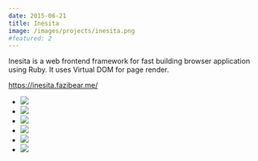 ```yaml
---
date: 2015-06-21
title: Inesita
image: /images/projects/inesita.png
#featured: 2
---
```


Inesita is a web frontend framework for fast building browser application using Ruby. It uses Virtual DOM for page render.

https://inesita.fazibear.me/

- ![](https://badge.fury.io/rb/inesita.svg)
- ![](https://img.shields.io/github/stars/inesita-rb/inesita.svg)
- ![](https://img.shields.io/gem/dt/inesita.svg)
- ![](https://travis-ci.org/inesita-rb/inesita.svg?branch=master)
- ![](https://codeclimate.com/github/inesita-rb/inesita/badges/gpa.svg)
- ![](https://img.shields.io/badge/license-MIT-blue.svg)
